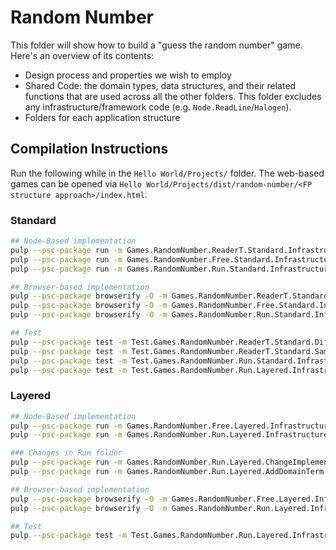 # Random Number

This folder will show how to build a "guess the random number" game. Here's an overview of its contents:
- Design process and properties we wish to employ
- Shared Code: the domain types, data structures, and their related functions that are used across all the other folders. This folder excludes any infrastructure/framework code (e.g. `Node.ReadLine`/`Halogen`).
- Folders for each application structure

## Compilation Instructions

Run the following while in the `Hello World/Projects/` folder. The web-based games can be opened via `Hello World/Projects/dist/random-number/<FP structure approach>/index.html`.

### Standard

```bash
## Node-Based implementation
pulp --psc-package run -m Games.RandomNumber.ReaderT.Standard.Infrastructure.Console
pulp --psc-package run -m Games.RandomNumber.Free.Standard.Infrastructure.Console
pulp --psc-package run -m Games.RandomNumber.Run.Standard.Infrastructure.Console

## Browser-based implementation
pulp --psc-package browserify -O -m Games.RandomNumber.ReaderT.Standard.Infrastructure.Halogen.Web --to dist/random-number/readerT--standard/app.js
pulp --psc-package browserify -O -m Games.RandomNumber.Free.Standard.Infrastructure.Halogen.Web --to dist/random-number/free--standard/app.js
pulp --psc-package browserify -O -m Games.RandomNumber.Run.Standard.Infrastructure.Halogen.Web --to dist/random-number/run--standard/app.js

## Test
pulp --psc-package test -m Test.Games.RandomNumber.ReaderT.Standard.DifferentMonad
pulp --psc-package test -m Test.Games.RandomNumber.ReaderT.Standard.SameMonad
pulp --psc-package test -m Test.Games.RandomNumber.Run.Standard.Infrastructure
pulp --psc-package test -m Test.Games.RandomNumber.Run.Layered.Infrastructure
```

### Layered

```bash
## Node-Based implementation
pulp --psc-package run -m Games.RandomNumber.Free.Layered.Infrastructure.Console
pulp --psc-package run -m Games.RandomNumber.Run.Layered.Infrastructure.Console

### Changes in Run folder
pulp --psc-package run -m Games.RandomNumber.Run.Layered.ChangeImplementation
pulp --psc-package run -m Games.RandomNumber.Run.Layered.AddDomainTerm

## Browser-based implementation
pulp --psc-package browserify -O -m Games.RandomNumber.Free.Layered.Infrastructure.Halogen.Web --to dist/random-number/free--layered/app.js
pulp --psc-package browserify -O -m Games.RandomNumber.Run.Layered.Infrastructure.Halogen.Web --to dist/random-number/run--layered/app.js

## Test
pulp --psc-package test -m Test.Games.RandomNumber.Run.Layered.Infrastructure
```
